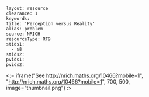 ````
layout: resource
clearance: 1
keywords:
title: 'Perception versus Reality'
alias: problem
source: NRICH
resourceType: RT9
stids1: 
  - s8
stids2:
pvids1:
pvids2:

````

<:= iframe("See http://nrich.maths.org/10466?mobile=1", "http://nrich.maths.org/10466?mobile=1", 700, 500, image="thumbnail.png") :>

